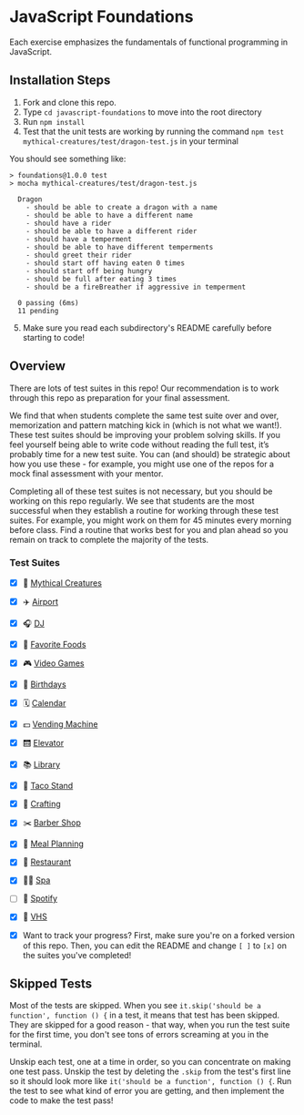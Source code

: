 # JavaScript Foundations

Each exercise emphasizes the fundamentals of functional programming in JavaScript.

## Installation Steps

1. Fork and clone this repo.
2. Type `cd javascript-foundations` to move into the root directory
3. Run `npm install`
4. Test that the unit tests are working by running the command `npm test mythical-creatures/test/dragon-test.js` in your terminal

You should see something like:

```shell
> foundations@1.0.0 test
> mocha mythical-creatures/test/dragon-test.js

  Dragon
    - should be able to create a dragon with a name
    - should be able to have a different name
    - should have a rider
    - should be able to have a different rider
    - should have a temperment
    - should be able to have different temperments
    - should greet their rider
    - should start off having eaten 0 times
    - should start off being hungry
    - should be full after eating 3 times
    - should be a fireBreather if aggressive in temperment

  0 passing (6ms)
  11 pending
```
5. Make sure you read each subdirectory's README carefully before starting to code!

## Overview

There are lots of test suites in this repo! Our recommendation is to work through this repo as preparation for your final assessment.  
  
We find that when students complete the same test suite over and over, memorization and pattern matching kick in (which is not what we want!). These test suites should be improving your problem solving skills. If you feel yourself being able to write code without reading the full test, it’s probably time for a new test suite. You can (and should) be strategic about how you use these - for example, you might use one of the repos for a mock final assessment with your mentor.

Completing all of these test suites is not necessary, but you should be working on this repo regularly. We see that students are the most successful when they establish a routine for working through these test suites. For example, you might work on them for 45 minutes every morning before class. Find a routine that works best for you and plan ahead so you remain on track to complete the majority of the tests.

### Test Suites
- [x] 🧚 ‍[Mythical Creatures](./mythical-creatures)
- [x] ✈️ [Airport](./airport)
- [x] 🎧 [DJ](./dj)
- [x] 🍔 [Favorite Foods](./favorite-foods)
- [x] 🎮 [Video Games](./video-games/)
- [x] 🎂 [Birthdays](./birthdays)
- [x] 🗓 [Calendar](./calendar/)
- [x] 💵 [Vending Machine](./vending-machine/)
- [x] 🛗 [Elevator](./elevator/)
- [x] 📚 [Library](./library)
- [x] 🌮 [Taco Stand](./tacoStand/)
- [x] 🧶 [Crafting](./crafting/)
- [x] ✂️ [Barber Shop](./barber-shop/)
- [x] 🥗 [Meal Planning](./meal-planning/)
- [x] 🍜 [Restaurant](./restaurant/)
- [x] 🧖‍♀️ [Spa](./spa/)
- [ ] 🎵 [Spotify](./spotify/)
- [x] 📼 [VHS](./vhs/)

- [x] Want to track your progress? First, make sure you're on a forked version of this repo. Then, you can edit the README and change `[ ]` to `[x]` on the suites you've completed!

## Skipped Tests

Most of the tests are skipped. When you see `it.skip('should be a function', function () {` in a test, it means that test has been skipped. They are skipped for a good reason - that way, when you run the test suite for the first time, you don't see tons of errors screaming at you in the terminal.

Unskip each test, one at a time in order, so you can concentrate on making one test pass. Unskip the test by deleting the `.skip` from the test's first line so it should look more like `it('should be a function', function () {`. Run the test to see what kind of error you are getting, and then implement the code to make the test pass!
